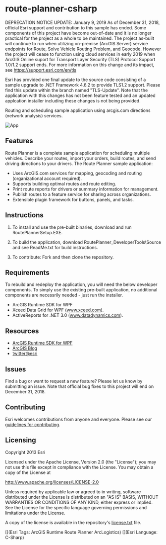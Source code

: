 # route-planner-csharp

DEPRECATION NOTICE UPDATE: January 9, 2019
As of December 31, 2018, official Esri support and contribution to this sample has ended. Some components of this project have become
out-of-date and it is no longer practical for the project as a whole to be maintained. The project as-built will continue to run when
utilizing on-premise (ArcGIS Server) service endpoints for Route, Solve Vehicle Routing Problem, and Geocode. However the project will
cease to function using cloud services in early 2019 when ArcGIS Online suport for Transport Layer Security (TLS) Protocol Support
1.0/1.2 support ends. For more information on this change and its impact, see https://support.esri.com/en/tls

Esri has provided one final update to the source code consisting of a sample upgrade to .NET Framework 4.6.2 to provide TLS1.2 support.
Please find this update within the branch named "TLS-Update". Note that the application with this changes has not been feature tested
and an updated applcation installer including these changes is not being provided. 

Routing and scheduling sample application using arcgis.com directions (network analysis) services.

![App](https://raw.github.com/Esri/route-planner-csharp/master/RoutePlanner80.png)

## Features

Route Planner is a complete sample application for scheduling multiple vehicles.  Describe your routes, import your orders, build routes, and send driving directions to your drivers.
The Route Planner sample application:
* Uses ArcGIS.com services for mapping, geocoding and routing (organizational account required).
* Supports building optimal routes and route editing.
* Print route reports for drivers or summary information for management.
* Publish routes to a feature service for sharing across organizations.
* Extensible plugin framework for buttons, panels, and tasks.


## Instructions

1. To install and use the pre-built binaries, download and run RoutePlannerSetup.EXE.

2. To build the application, download RoutePlanner_DeveloperTools\Source and see ReadMe.txt for build instructions. 

3. To contribute: Fork and then clone the repository.


## Requirements

To rebuild and redeploy the application, you will need the below developer components.  To simply use the existing pre-built application, no additional components are necessrily needed - just run the installer.
* ArcGIS Runtime SDK for WPF
* Xceed Data Grid for WPF (www.xceed.com).
* ActiveReports for .NET 3.0 (www.datadynamics.com).

## Resources

* [ArcGIS Runtime SDK for WPF](http://resources.arcgis.com/en/communities/runtime-wpf/index.html)
* [ArcGIS Blog](http://blogs.esri.com/esri/arcgis/)
* [twitter@esri](http://twitter.com/esri)

## Issues

Find a bug or want to request a new feature?  Please let us know by submitting an issue. Note that official bug fixes to this project will end on December 31, 2018.

## Contributing

Esri welcomes contributions from anyone and everyone. Please see our [guidelines for contributing](https://github.com/esri/contributing).

## Licensing

Copyright 2013 Esri

Licensed under the Apache License, Version 2.0 (the "License");
you may not use this file except in compliance with the License.
You may obtain a copy of the License at

   http://www.apache.org/licenses/LICENSE-2.0

Unless required by applicable law or agreed to in writing, software
distributed under the License is distributed on an "AS IS" BASIS,
WITHOUT WARRANTIES OR CONDITIONS OF ANY KIND, either express or implied.
See the License for the specific language governing permissions and
limitations under the License.

A copy of the license is available in the repository's [license.txt]( https://raw.github.com/Esri/route-planner-csharp/master/License.txt) file.

[](Esri Tags: ArcGIS Runtime Route Planner ArcLogistics)
[](Esri Language: C-Sharp)
